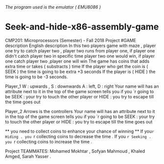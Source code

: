 *The program used is the emulator ( EMU8086 )*
# Seek-and-hide-x86-assembly-game
CMP201: Microprocessors (Semester) - Fall 2018 Project
#GAME description
English description 
In this two players game with maze , player one try to catch player two ,
player two runs from player one, if player one didn't catch player two in specific time player two one would win,
if player one catch player two ,player one will win 
The game has coins that adds extra time or takes ( substracts ) time 
If the player who get the coin is ( SEEK ) the time is going to be extra +3 seconds 
If the player is ( HIDE  ) the time is going to be -3 seconds.

Player_1 
W : upwards , S : downwards 
A : left, 	   D : right 
Your name will has an attribute next to it in the top of the game screen tells you 
if you `r going to be SEEK : your try to touch the other player or 
HIDE : you try to escape till the time goes out

Player_2
Arrows is the controllers
Your name will has an attribute next to it in the top of the game screen tells you
if you `r going to be SEEK : your try to touch the other player or 
HIDE : you try to escape till the time goes out


** you need to collect coins to enhance your chance of winning **
If you`r Hiding . you `r collecting coins to decrease the time .
If you `r Seeking . you `r collecting coins to increase the time .


Project TEAMMATES:
Mohamed Mokhtar , Sofyan Mahmoud , Khaled Amged, Sarah Yasser .
